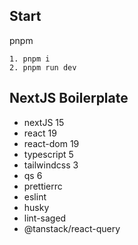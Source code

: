 ## Start
pnpm
```shell
1. pnpm i 
2. pnpm run dev
```

## NextJS Boilerplate

- nextJS 15
- react 19
- react-dom 19
- typescript 5
- tailwindcss 3
- qs 6
- prettierrc
- eslint
- husky
- lint-saged
- @tanstack/react-query
```

